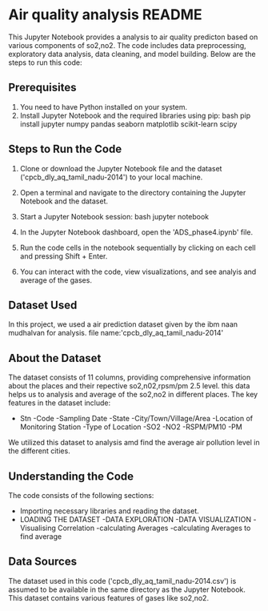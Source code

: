 # Air quality analysis README

This Jupyter Notebook provides a analysis to air quality predicton based on various components of so2,no2. The code includes data preprocessing, exploratory data analysis, data cleaning, and model building. Below are the steps to run this code:

## Prerequisites
1. You need to have Python installed on your system.
2. Install Jupyter Notebook and the required libraries using pip:
   bash
   pip install jupyter numpy pandas seaborn matplotlib scikit-learn scipy
   

## Steps to Run the Code
1. Clone or download the Jupyter Notebook file and the dataset ('cpcb_dly_aq_tamil_nadu-2014') to your local machine.
2. Open a terminal and navigate to the directory containing the Jupyter Notebook and the dataset.
3. Start a Jupyter Notebook session:
   bash
   jupyter notebook
   
4. In the Jupyter Notebook dashboard, open the 'ADS_phase4.ipynb' file.
5. Run the code cells in the notebook sequentially by clicking on each cell and pressing Shift + Enter.
6. You can interact with the code, view visualizations, and see analyis and average of the gases.

## Dataset Used
In this project, we used a air prediction dataset given by the ibm naan mudhalvan for analysis.
file name:'cpcb_dly_aq_tamil_nadu-2014'
## About the Dataset
The dataset consists of 11 columns, providing comprehensive information about the places and their repective so2,n02,rpsm/pm 2.5 level. this data helps us to analysis and average of the so2,no2 in different places.
The key features in the dataset include:
- Stn 
-Code 
-Sampling Date 
-State 
-City/Town/Village/Area
-Location of Monitoring Station
-Type of Location 
-SO2
-NO2 
-RSPM/PM10
-PM

We utilized this dataset to analysis amd find the average air pollution level in the different cities.


## Understanding the Code
The code consists of the following sections:
- Importing necessary libraries and reading the dataset.
- LOADING THE DATASET
-DATA EXPLORATION
-DATA VISUALIZATION
-Visualising Correlation
-calculating Averages
-calculating Averages to find average

## Data Sources
The dataset used in this code ('cpcb_dly_aq_tamil_nadu-2014.csv') is assumed to be available in the same directory as the Jupyter Notebook. This dataset contains various features of gases like so2,no2.
